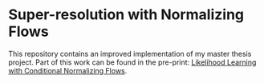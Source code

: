 # Super-resolution with Normalizing Flows

This repository contains an improved implementation of my master thesis
project. Part of this work can be found in the pre-print:
[Likelihood Learning with Conditional Normalizing Flows](https://arxiv.org/abs/1912.00042).
